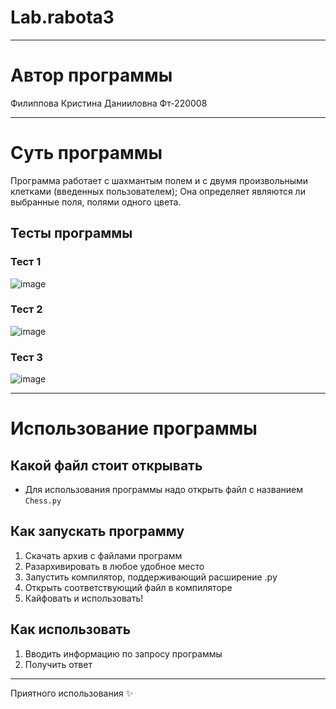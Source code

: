 # Lab.rabota3
___
# Автор программы
Филиппова Кристина Данииловна Фт-220008
___
# Суть программы

Программа работает с шахмантым полем и с двумя произвольными клетками (введенных пользователем);
Она определяет являются ли выбранные поля, полями одного цвета.

## Тесты программы
### Тест 1
![image](https://github.com/kristinaphilippova/Lab.rabota3/assets/146865479/0ac4ea64-bf73-4024-8afc-8000cf35bfa2)

### Тест 2
![image](https://github.com/kristinaphilippova/Lab.rabota3/assets/146865479/5e2a7783-35c5-4a9f-94e4-45691213fe5f)

### Тест 3
![image](https://github.com/kristinaphilippova/Lab.rabota3/assets/146865479/96912d4c-d959-42aa-8d77-e5b0cf28b5ed)

___
# Использование программы
## Какой файл стоит открывать
- Для использования программы надо открыть файл с названием `Chess.py`
## Как запускать программу
1. Скачать архив с файлами программ
2. Разархивировать в любое удобное место
3. Запустить компилятор, поддерживающий расширение .py
4. Открыть соответствующий файл в компиляторе
5. Кайфовать и использовать!

## Как использовать
1. Вводить информацию по запросу программы
3. Получить ответ
___
 Приятного использования ✨
